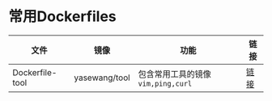 # 常用Dockerfiles

|文件|镜像|功能|链接|
|---|---|---|---|
|Dockerfile-tool|yasewang/tool|包含常用工具的镜像`vim,ping,curl`|[链接](https://github.com/yasewang987/hz.blog/tree/master/dockerfiles/Dockerfile-tool)|